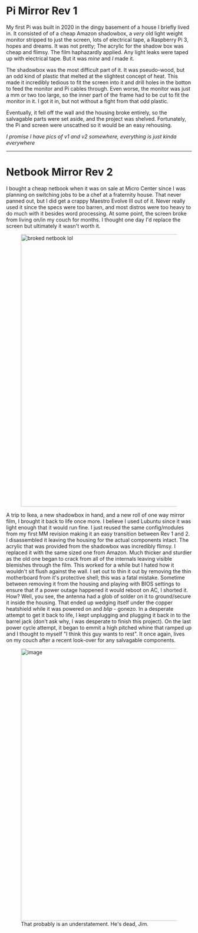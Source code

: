 <h1>Pi Mirror Rev 1</h1>

My first Pi was built in 2020 in the dingy basement of a house I briefly lived in. It consisted of of a cheap Amazon shadowbox, a *very* old light weight monitor stripped to just the screen, lots of electrical tape, a Raspberry Pi 3, hopes and dreams. It was not pretty; The acrylic for the shadow box was cheap and flimsy. The film haphazardly applied. Any light leaks were taped up with electrical tape. But it was *mine* and *I* made it.

The shadowbox was the most difficult part of it. It was pseudo-wood, but an odd kind of plastic that melted at the slightest concept of heat. This made it incredibly tedious to fit the screen into it and drill holes in the botton to feed the monitor and Pi cables through. Even worse, the monitor was just a mm or two too large, so the inner part of the frame had to be cut to fit the monitor in it. I got it in, but not without a fight from that odd plastic.

Eventually, it fell off the wall and the housing broke entirely, so the salvagable parts were set aside, and the project was shelved. Fortunately, the Pi and screen were unscathed so it would be an easy rehousing.

*I promise I have pics of v1 and v2 somewhere, everything is just kinda everywhere*

---

<h1>Netbook Mirror Rev 2</h1>

I bought a cheap netbook when it was on sale at Micro Center since I was planning on switching jobs to be a chef at a fraternity house. That never panned out, but I did get a crappy Maestro Evolve III out of it. Never really used it since the specs were too barren, and most distros were too heavy to do much with it besides word processing. At some point, the screen broke from living on/in my couch for months. I thought one day I'd replace the screen but ultimately it wasn't worth it. 

<figure>
  <img width="555" height="740" alt="broked netbook lol" src="https://github.com/user-attachments/assets/d9078de4-a7ba-4395-8e54-7ec0c89c2ac2" />
</figure>

A trip to Ikea, a new shadowbox in hand, and a new roll of one way mirror film, I brought it back to life once more. I believe I used Lubuntu since it was light enough that it would run fine. I just reused the same config/modules from my first MM revision making it an easy transition between Rev 1 and 2. I disassembled it leaving the housing for the actual components intact. The acrylic that was provided from the shadowbox was incredibly flimsy. I replaced it with the same sized one from Amazon. Much thicker and sturdier as the old one began to crack from all of the internals leaving visible blemishes through the film. This worked for a while but I hated how it wouldn't sit flush against the wall. I set out to thin it out by removing the thin motherboard from it's protective shell; this was a fatal mistake. Sometime between removing it from the housing and playing with BIOS settings to ensure that if a power outage happened it would reboot on AC, I shorted it. How? Well, you see, the antenna had a glob of solder on it to ground/secure it inside the housing. That ended up wedging itself under the copper heatshield while it was powered on and *blip* - gonezo. In a desperate attempt to get it back to life, I kept unplugging and plugging it back in to the barrel jack (don't ask why, I was desperate to finish this project). On the last power cycle attempt, it began to emmit a high pitched whine that ramped up and I thought to myself "I think this guy wants to rest". It once again, lives on my couch after a recent look-over for any salvagable components.

<figure>
  <img width="986" height="740" alt="image" src="https://github.com/user-attachments/assets/a9816b17-5420-4c1f-94bf-88e3c17b9519" />
  <br />That probably is an understatement. He's dead, Jim.
</figure>
